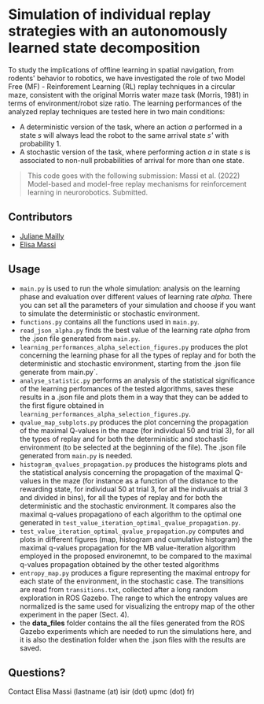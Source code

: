 # Simulation of individual replay strategies with an autonomously learned state decomposition
To study the implications of offline learning in spatial navigation, from rodents' behavior to robotics, we have
investigated the role of two Model Free (MF) - Reinforement Learning (RL) replay techniques in a circular maze,
consistent with the original Morris water maze task (Morris, 1981) in terms of environment/robot size ratio. The
learning performances of the analyzed replay techniques are tested here in two main conditions:
- A deterministic version of the task, where an action *a* performed in a state *s* will always lead the robot to the
  same arrival state *s'* with probability 1.
- A stochastic version of the task, where performing action *a* in state *s* is associated to non-null probabilities of
  arrival for more than one state.
  
> This code goes with the following submission: Massi et al. (2022) Model-based and model-free
> replay mechanisms for reinforcement learning in neurorobotics. Submitted.

## Contributors
- [Juliane Mailly](https://github.com/julianemailly) 
- [Elisa Massi](https://github.com/elimas9) 

## Usage
- `main.py` is used to run the whole simulation: analysis on the learning phase and evaluation over different values of
  learning rate *alpha*. There you can set all the parameters of your simulation and choose if you want to simulate the
  deterministic or stochastic environment.
- `functions.py` contains all the functions used in `main.py`.
- `read_json_alpha.py` finds the best value of the learning rate *alpha* from the .json file generated from `main.py`.
- `learning_performances_alpha_selection_figures.py` produces the plot concerning the learning phase for all the types
  of replay and for both the deterministic and stochastic environment, starting from the .json file generate from 
  main.py`.
- `analyse_statistic.py` performs an analysis of the statistical significance of the learning perfomances of the tested
  algorithms, saves these results in a .json file and plots them in a way that they can be added to the first figure
  obtained in `learning_performances_alpha_selection_figures.py`.
- `qvalue_map_subplots.py` produces the plot concerning the propagation of the maximal Q-values in the maze (for
  individual 50 and trial 3), for all the types of replay and for both the deterministic and stochastic environment (to
  be selected at the beginning of the file). The .json file generated from `main.py` is needed.
- `histogram_qvalues_propagation.py` produces the histograms plots and the statistical analysis concerning the
  propagation of the maximal Q-values in the maze (for instance as a function of the distance to the rewarding state,
  for individual 50 at trial 3, for all the indivuals at trial 3 and divided in bins), for all the types
  of replay and for both the deterministic and the stochastic environment. It compares also the maximal q-values
  propagationo of each algorithm to the optimal one generated in `test_value_iteration_optimal_qvalue_propagation.py`.
- `test_value_iteration_optimal_qvalue_propagation.py` computes and plots in different figures (map, histogram and
  cumulative histogram) the maximal q-values propagation for the MB value-iteration algorithm employed in the proposed
  environemnt, to be compared to the maximal q-values propagation obtained by the other tested algorithms 
- `entropy_map.py` produces a figure representing the maximal entropy for each state of the environment, in the
  stochastic case. The transitions are read from `transitions.txt`, collected after a long random exploration in ROS
  Gazebo. The range to which the entropy values are normalized is the same used for visualizing the entropy map of the
  other experiment in the paper (Sect. 4).
- the **data_files** folder contains the all the files generated from the ROS Gazebo experiments which are needed to run
the simulations here, and it is also the destination folder when the .json files with the results are saved.
  
## Questions?
Contact Elisa Massi (lastname (at) isir (dot) upmc (dot) fr)